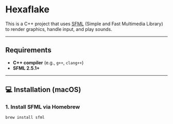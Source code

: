# Hexaflake

This is a C++ project that uses [SFML](https://www.sfml-dev.org/) (Simple and Fast Multimedia Library) to render graphics, handle input, and play sounds.

---

## Requirements

- **C++ compiler** (e.g., `g++`, `clang++`)
- **SFML 2.5.1+**

---

## 💻 Installation (macOS)

### 1. Install SFML via Homebrew
```bash
brew install sfml
